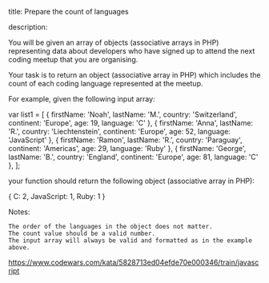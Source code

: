 title: Prepare the count of languages

description:

You will be given an array of objects (associative arrays in PHP) representing data about developers who have signed up to attend the next coding meetup that you are organising.

Your task is to return an object (associative array in PHP) which includes the count of each coding language represented at the meetup.

For example, given the following input array:

var list1 = [
{ firstName: 'Noah', lastName: 'M.', country: 'Switzerland', continent: 'Europe', age: 19, language: 'C' },
{ firstName: 'Anna', lastName: 'R.', country: 'Liechtenstein', continent: 'Europe', age: 52, language: 'JavaScript' },
{ firstName: 'Ramon', lastName: 'R.', country: 'Paraguay', continent: 'Americas', age: 29, language: 'Ruby' },
{ firstName: 'George', lastName: 'B.', country: 'England', continent: 'Europe', age: 81, language: 'C' },
];

your function should return the following object (associative array in PHP):

{ C: 2, JavaScript: 1, Ruby: 1 }

Notes:

    The order of the languages in the object does not matter.
    The count value should be a valid number.
    The input array will always be valid and formatted as in the example above.

https://www.codewars.com/kata/5828713ed04efde70e000346/train/javascript
